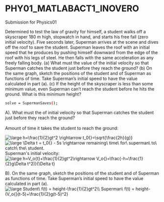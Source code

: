 # PHY01_MATLABACT1_INOVERO

Submission for Physics01

Determined to test the law of gravity for himself, a student walks off a skyscraper 180 m high, stopwatch in hand, and starts his free fall (zero initial velocity). Five seconds later, Superman arrives at the scene and dives off the roof to save the student. Superman leaves the roof with an initial speed that he produces by pushing himself downward from the edge of the roof with his legs of steel. He then falls with the same acceleration as any freely falling body. (a) What must the value of the initial velocity so that Superman catches the student just before they reach the ground? (b) On the same graph, sketch the positions of the student and of Superman as functions of time. Take Superman’s initial speed to have the value calculated in part (a). (c) If the height of the skyscraper is less than some minimum value, even Superman can’t reach the student before he hits the ground. What is this minimum height?

```sh
solve = SupermanSaves();
```
A). What must the  of initial velocity so that Superman catches the student just before they reach the ground? <br><br>
Amount of time it takes the student to reach the ground: <br>

<img src="https://latex.codecogs.com/gif.latex?\bg_white&space;\large&space;h=\frac{1}{2}gt^2&space;\rightarrow&space;t_0{}=\sqrt{\frac{2h}{g}}" title="\large h=\frac{1}{2}gt^2 \rightarrow t_0{}=\sqrt{\frac{2h}{g}}" />
<img src="https://latex.codecogs.com/gif.latex?\bg_white&space;\large&space;\Delta&space;t&space;=&space;t_0{}&space;-&space;5s&space;\rightarrow&space;remaining\&space;time\&space;for\&space;superman\&space;to\&space;catch\&space;the\&space;student." title="\large \Delta t = t_0{} - 5s \rightarrow remaining\ time\ for\ superman\ to\ catch\ the\ student." />
Superman's initial velocity:
<img src="https://latex.codecogs.com/gif.latex?\bg_white&space;\large&space;h=V_o{t}&plus;\frac{1}{2}gt^2\rightarrow&space;V_o{}=\frac{-h&plus;\frac{1}{2}g\Delta&space;t^2)}{\Delta&space;t}" title="\large h=V_o{t}+\frac{1}{2}gt^2\rightarrow V_o{}=\frac{-h+\frac{1}{2}g\Delta t^2)}{\Delta t}" /><br>

B). On the same graph, sketch the positions of the student and of Superman as functions of time. Take Superman’s initial speed to have the value calculated in part (a).
<img src="https://latex.codecogs.com/gif.latex?\bg_white&space;\large&space;Student\&space;f(t)&space;=&space;height-\frac{1}{2}gt^2\\&space;Superman\&space;f(t)&space;=&space;height-(V_o{}(t-5)&plus;\frac{1}{2}g(t-5)^2)" title="\large Student\ f(t) = height-\frac{1}{2}gt^2\\ Superman\ f(t) = height-(V_o{}(t-5)+\frac{1}{2}g(t-5)^2)" />
